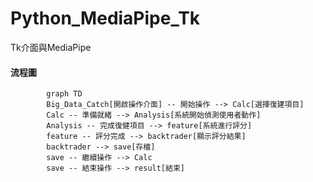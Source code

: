 # Python_MediaPipe_Tk
Tk介面與MediaPipe
#### 流程圖
```mermaid
        graph TD
        Big_Data_Catch[開啟操作介面] -- 開始操作 --> Calc[選擇復建項目]
        Calc -- 準備就緒 --> Analysis[系統開始偵測使用者動作]
        Analysis -- 完成復健項目 --> feature[系統進行評分]
        feature -- 評分完成 --> backtrader[顯示評分結果]
        backtrader --> save[存檔]
        save -- 繼續操作 --> Calc
        save -- 結束操作 --> result[結束]
```
